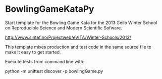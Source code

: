 BowlingGameKataPy
=================

Start template for the Bowling Game Kata for the 2013 Geilo Winter School on Reproducible Science and Modern Scientific Sofware.

http://www.sintef.no/Projectweb/eVITA/Winter-Schools/2013/

This template mixes production and test code in the same source file to make it easy to get started.

Execute tests from command line with:

python -m unittest discover -p bowlingGame.py
